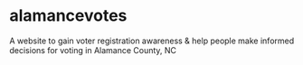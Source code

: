 # alamancevotes
A website to gain voter registration awareness &amp; help people make informed decisions for voting in Alamance County, NC

